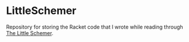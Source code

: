 # LittleSchemer
Repository for storing the Racket code that I wrote while reading through [The Little Schemer](https://mitpress.mit.edu/books/little-schemer-fourth-edition).
